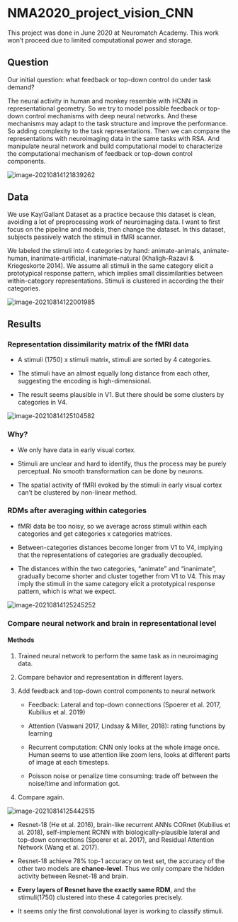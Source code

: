 # NMA2020_project_vision_CNN
This project was done in June 2020 at Neuromatch Academy. This work won’t proceed due to limited computational power and storage. 

## Question

Our initial question: what feedback or top-down control do under task demand? 

The neural activity in human and monkey resemble with HCNN in representational geometry. So we try to model possible feedback or top-down control mechanisms with deep neural networks. And these mechanisms may adapt to the task structure and improve the performance. So adding complexity to the task representations. Then we can compare the representations with neuroimaging data in the same tasks with RSA. And manipulate neural network and build computational model to characterize the computational mechanism of feedback or top-down control components.

![image-20210814121839262](/fig/RSA)





## Data

We use Kay/Gallant Dataset as a practice because this dataset is clean, avoiding a lot of preprocessing work of neuroimaging data. I want to first focus on the pipeline and models, then change the dataset. In this dataset, subjects passively watch the stimuli in fMRI scanner.

We labeled the stimuli into 4 categories by hand: animate-animals, animate-human, inanimate-artificial, inanimate-natural (Khaligh-Razavi & Kriegeskorte 2014). We assume all stimuli in the same category elicit a prototypical response pattern, which implies small dissimilarities between within-category representations. Stimuli is clustered in according the their categories.

![image-20210814122001985](/fig/kay_data1)



## Results

### Representation dissimilarity matrix of the fMRI data

- A stimuli (1750) x stimuli matrix, stimuli are sorted by 4 categories.

- The stimuli have an almost equally long distance from each other, suggesting the encoding is high-dimensional. 

- The result seems plausible in V1. But there should be some clusters by categories in V4.

![image-20210814125104582](/fig/result1)

### Why?

- We only have data in early visual cortex. 

- Stimuli are unclear and hard to identify, thus the process may be purely perceptual. No smooth transformation can be done by neurons.

- The spatial activity of fMRI evoked by the stimuli in early visual cortex can’t be clustered by non-linear method.

### RDMs after averaging within categories

- fMRI data be too noisy, so we average across stimuli within each categories and get categories x categories matrices.

- Between-categories distances become longer from V1 to V4, implying that the representations of categories are gradually decoupled.

- The distances within the two categories, “animate” and “inanimate”, gradually become shorter and cluster together from V1 to V4. This may imply the stimuli in the same category elicit a prototypical response pattern, which is what we expect.

![image-20210814125245252](/fig/RDM_average)

### Compare neural network and brain in representational level

#### Methods

1. Trained neural network to perform the same task as in neuroimaging data.

2. Compare behavior and representation in different layers.

3. Add feedback and top-down control components to neural network

   - Feedback: Lateral and top-down connections (Spoerer et al. 2017, Kubilius et al. 2019)
   - Attention (Vaswani 2017, Lindsay & Miller, 2018): rating functions by learning

   - Recurrent computation: CNN only looks at the whole image once. Human seems to use attention like zoom lens, looks at different parts of image at each timesteps.

   - Poisson noise or penalize time consuming: trade off between the noise/time and information got.

4. Compare again.

![image-20210814125442515](/fig/compareNNwithfMRI)

- Resnet-18 (He et al. 2016), brain-like recurrent ANNs CORnet (Kubilius et al. 2018), self-implement RCNN with biologically-plausible lateral and top-down connections (Spoerer et al. 2017), and Residual Attention Network (Wang et al. 2017).

- Resnet-18 achieve 78% top-1 accuracy on test set, the accuracy of the other two models are **chance-level**. Thus we only compare the hidden activity between Resnet-18 and brain. 

- **Every layers of Resnet have the exactly same RDM**, and the stimuli(1750) clustered into these 4 categories precisely. 

- It seems only the first convolutional layer is working to classify stimuli.

